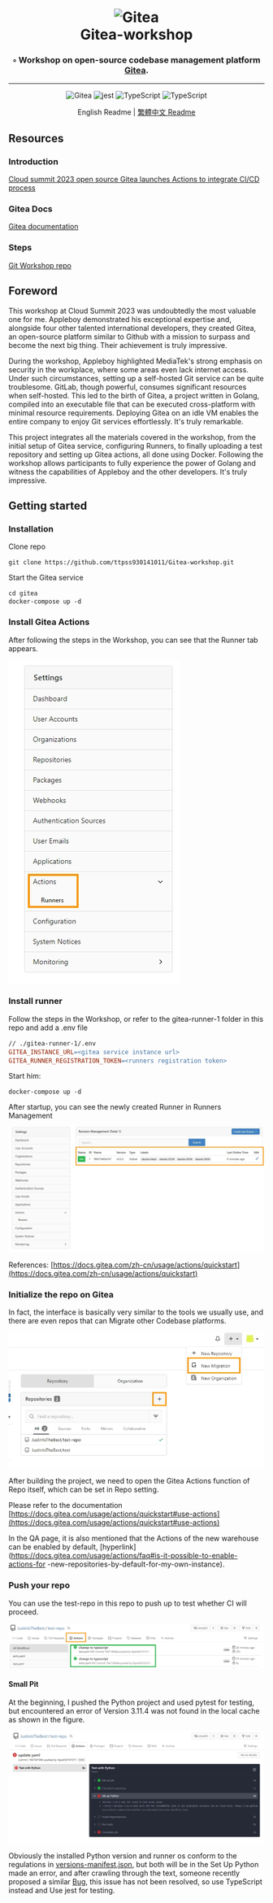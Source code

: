 <div align="center">
<h1 align="center">
<img alt="Gitea" src="https://raw.githubusercontent.com/go-gitea/gitea/main/public/assets/img/gitea.svg" width="220" style="max-width: 100%;">
<br>
  Gitea-workshop
</h1>
<h3>◦ Workshop on open-source codebase management platform <a href="https://about.gitea.com/">Gitea</a>.</h3>
<hr/>

<p align="center">

<img src="https://img.shields.io/badge/Gitea-609929.svg?style&logo=git&logoColor=white" alt="Gitea" />
<img src="https://img.shields.io/badge/jest-813754.svg?style&logo=jest&logoColor=white" alt="jest" />
<img src="https://img.shields.io/badge/TypeScript-3178C6.svg?style&logo=TypeScript&logoColor=white" alt="TypeScript" />
<img src="https://img.shields.io/github/license/ttpss930141011/Gitea-workshop?style&color=5D6D7E" alt="TypeScript" />
</p>

English Readme | <a href="./README.tw.md">繁體中文 Readme</a>

</div>

## **Resources**

### **Introduction**

[Cloud summit 2023 open source Gitea launches Actions to integrate CI/CD process](https://cloudsummit.ithome.com.tw/2023/lab-page/2225)

### **Gitea Docs**

[Gitea documentation](https://docs.gitea.com/)

### **Steps**

[Git Workshop repo](https://github.com/go-training/gitea-workshop)

## **Foreword**

This workshop at Cloud Summit 2023 was undoubtedly the most valuable one for me. Appleboy demonstrated his exceptional expertise and, alongside four other talented international developers, they created Gitea, an open-source platform similar to Github with a mission to surpass and become the next big thing. Their achievement is truly impressive.

During the workshop, Appleboy highlighted MediaTek's strong emphasis on security in the workplace, where some areas even lack internet access. Under such circumstances, setting up a self-hosted Git service can be quite troublesome. GitLab, though powerful, consumes significant resources when self-hosted. This led to the birth of Gitea, a project written in Golang, compiled into an executable file that can be executed cross-platform with minimal resource requirements. Deploying Gitea on an idle VM enables the entire company to enjoy Git services effortlessly. It's truly remarkable.

This project integrates all the materials covered in the workshop, from the initial setup of Gitea service, configuring Runners, to finally uploading a test repository and setting up Gitea actions, all done using Docker. Following the workshop allows participants to fully experience the power of Golang and witness the capabilities of Appleboy and the other developers. It's truly impressive.

## **Getting started**

### **Installation**

Clone repo

```docker
git clone https://github.com/ttpss930141011/Gitea-workshop.git
```

Start the Gitea service

```docker
cd gitea
docker-compose up -d
```

### **Install Gitea Actions**

After following the steps in the Workshop, you can see that the Runner tab appears.

![1690996795566.jpg](./images/1690996795566.jpg)

### **Install runner**

Follow the steps in the Workshop, or refer to the gitea-runner-1 folder in this repo and add a .env file

```makefile
// ./gitea-runner-1/.env
GITEA_INSTANCE_URL=<gitea service instance url>
GITEA_RUNNER_REGISTRATION_TOKEN=<runners registration token>
```

Start him:

```docker
docker-compose up -d
```

After startup, you can see the newly created Runner in Runners Management

![1690997300500.jpg](./images/1690997300500.jpg)

References: [https://docs.gitea.com/zh-cn/usage/actions/quickstart](https://docs.gitea.com/zh-cn/usage/actions/quickstart)

### **Initialize the repo on Gitea**

In fact, the interface is basically very similar to the tools we usually use, and there are even repos that can Migrate other Codebase platforms.

![1690997573485.jpg](./images/1690997573485.jpg)

After building the project, we need to open the Gitea Actions function of Repo itself, which can be set in Repo setting.

Please refer to the documentation [https://docs.gitea.com/usage/actions/quickstart#use-actions](https://docs.gitea.com/usage/actions/quickstart#use-actions)

In the QA page, it is also mentioned that the Actions of the new warehouse can be enabled by default, [hyperlink](https://docs.gitea.com/usage/actions/faq#is-it-possible-to-enable-actions-for -new-repositories-by-default-for-my-own-instance).

### **Push your repo**

You can use the test-repo in this repo to push up to test whether CI will proceed.

![1690997955121.jpg](./images/1690997955121.jpg)

#### **Small Pit**

At the beginning, I pushed the Python project and used pytest for testing, but encountered an error of Version 3.11.4 was not found in the local cache as shown in the figure.

![1690998051079.jpg](./images/1690998051079.jpg)

Obviously the installed Python version and runner os conform to the regulations in [versions-manifest.json](https://raw.githubusercontent.com/actions/python-versions/main/versions-manifest.json), but both will be in the Set Up Python made an error, and after crawling through the text, someone recently proposed a similar [Bug](https://github.com/actions/setup-python/issues/585), this issue has not been resolved, so use TypeScript instead and Use jest for testing.
